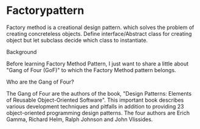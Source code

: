 # Factorypattern
Factory method is a creational design pattern. which solves the problem of creating concreteless objects.
Define interface/Abstract class for creating object but let subclass decide which class to instantiate.


Background
 

Before learning Factory Method Pattern, I just want to share a little about "Gang of Four (GoF)" to which the Factory Method pattern belongs.

Who are the Gang of Four?

The Gang of Four are the authors of the book, "Design Patterns: Elements of Reusable Object-Oriented Software". This important book describes various development techniques and pitfalls in addition to providing 23 object-oriented programming design patterns. The four authors are Erich Gamma, Richard Helm, Ralph Johnson and John Vlissides.
